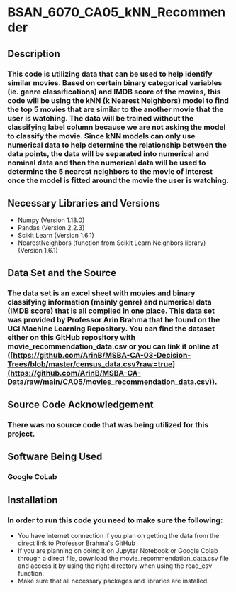 # BSAN_6070_CA05_kNN_Recommender

## Description

### This code is utilizing data that can be used to help identify similar movies. Based on certain binary categorical variables (ie. genre classifications) and IMDB score of the movies, this code will be using the kNN (k Nearest Neighbors) model to find the top 5 movies that are similar to the another movie that the user is watching. The data will be trained without the classifying label column because we are not asking the model to classify the movie. Since kNN models can only use numerical data to help determine the relationship between the data points, the data will be separated into numerical and nominal data and then the numerical data will be used to determine the 5 nearest neighbors to the movie of interest once the model is fitted around the movie the user is watching.  

## Necessary Libraries and Versions

* Numpy (Version 1.18.0)
* Pandas (Version 2.2.3)
* Scikit Learn (Version 1.6.1)
* NearestNeighbors (function from Scikit Learn Neighbors library) (Version 1.6.1)

## Data Set and the Source

### The data set is an excel sheet with movies and binary classifying information (mainly genre) and numerical data (IMDB score) that is all compiled in one place. This data set was provided by Professor Arin Brahma that he found on the UCI Machine Learning Repository. You can find the dataset either on this GitHub repository with movie_recommendation_data.csv or you can link it online at ([https://github.com/ArinB/MSBA-CA-03-Decision-Trees/blob/master/census_data.csv?raw=true](https://github.com/ArinB/MSBA-CA-Data/raw/main/CA05/movies_recommendation_data.csv)). 

## Source Code Acknowledgement

### There was no source code that was being utilized for this project.

## Software Being Used

### Google CoLab


## Installation

### In order to run this code you need to make sure the following:
* You have internet connection if you plan on getting the data from the direct link to Professor Brahma's GitHub
* If you are planning on doing it on Jupyter Notebook or Google Colab through a direct file, download the movie_recommendation_data.csv file and access it by using the right directory when using the read_csv function.
* Make sure that all necessary packages and libraries are installed.
